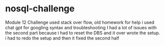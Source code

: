 # nosql-challenge
Module 12 Challenge
used stack over flow, old homework for help
i used chat gpt for googling syntax and troubleshooting
I had a lot of issues with the second part because i had to reset the DBS  and it over wrote the setup. i had to redo the setup and then it fixed the second half